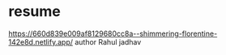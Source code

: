 # resume
https://660d839e009af8129680cc8a--shimmering-florentine-142e8d.netlify.app/
author Rahul jadhav
